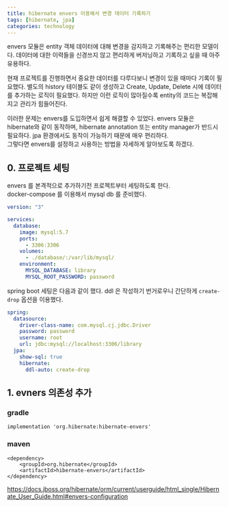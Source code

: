 ```yaml
---
title: hibernate envers 이용해서 변경 데이터 기록하기
tags: [hibernate, jpa]
categories: technology
---
```


envers 모듈은 entity 객체 데이터에 대해 변경을 감지하고 기록해주는 편리한 모델이다.
데이터에 대한 이력들을 신경쓰지 않고 편리하게 버저닝하고 기록하고 싶을 때 아주 유용하다.
    
<!--more-->

현재 프로젝트를 진행하면서 중요한 데이터를 다루다보니 변경이 있을 때마다 기록이 필요했다.
별도의 history 테이블도 같이 생성하고 Create, Update, Delete 시에 데이터를 추가하는 로직이 필요했다.
하지만 이런 로직이 많아질수록 entity의 코드는 복잡해지고 관리가 힘들어진다.  

이러한 문제는 envers를 도입하면서 쉽게 해결할 수 있었다. 
envers 모듈은 hibernate와 같이 동작하며, hibernate annotation 또는 entity manager가 반드시 필요하다. 
jpa 환경에서도 동작이 가능하기 때문에 매우 편리하다.  
그렇다면 envers를 설정하고 사용하는 방법을 자세하게 알아보도록 하겠다.



## 0. 프로젝트 세팅
envers 를 본격적으로 추가하기전 프로젝트부터 세팅하도록 한다.  
docker-compose 를 이용해서 mysql db 를 준비했다.

```yaml
version: "3"

services:
  database:
    image: mysql:5.7
    ports:
      - 3306:3306
    volumes:
      - ./database/:/var/lib/mysql/
    environment:
      MYSQL_DATABASE: library
      MYSQL_ROOT_PASSWORD: password
``` 

spring boot 세팅은 다음과 같이 했다. ddl 은 작성하기 번거로우니 간단하게 `create-drop` 옵션을 이용했다.
```yaml
spring:
  datasource:
    driver-class-name: com.mysql.cj.jdbc.Driver
    password: password
    username: root
    url: jdbc:mysql://localhost:3306/library
  jpa:
    show-sql: true
    hibernate:
      ddl-auto: create-drop
```

## 1. evners 의존성 추가

### gradle
```
implementation 'org.hibernate:hibernate-envers'
```
### maven
```
<dependency>
    <groupId>org.hibernate</groupId>
    <artifactId>hibernate-envers</artifactId>
</dependency>
```



https://docs.jboss.org/hibernate/orm/current/userguide/html_single/Hibernate_User_Guide.html#envers-configuration